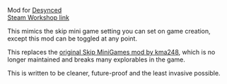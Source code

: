 Mod for [Desynced](https://steamcommunity.com/app/1450900)  
[Steam Workshop link](https://steamcommunity.com/sharedfiles/filedetails/?id=3535489538)

This mimics the skip mini game setting you can set on game creation, except this mod can be toggled at any point.

This replaces the [original Skip MiniGames mod by kma248](https://steamcommunity.com/sharedfiles/filedetails/?id=3021964435), which is no longer maintained and breaks many explorables in the game.

This is written to be cleaner, future-proof and the least invasive possible.  
